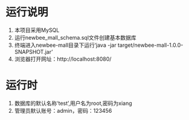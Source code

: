 
# 运行说明

1. 本项目采用MySQL
2. 运行newbee_mall_schema.sql文件创建基本数据库 
3. 终端进入newbee-mall目录下运行‘java -jar target/newbee-mall-1.0.0-SNAPSHOT.jar’
4. 浏览器打开网址：http://localhost:8080/

# 运行时
1. 数据库的默认名称‘test’,用户名为root,密码为xiang
2. 管理员默认账号：admin，密码：123456


